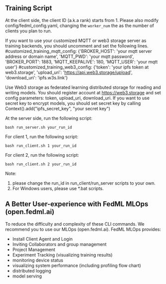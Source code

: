 ## Training Script

At the client side, the client ID (a.k.a rank) starts from 1.
Please also modify config/fedml_config.yaml, changing the `worker_num` the as the number of clients you plan to run.

If you want to use your customized MQTT or web3 storage server as training backends, you should uncomment and set the following lines.
#customized_training_mqtt_config: {'BROKER_HOST': 'your mqtt server address or domain name', 'MQTT_PWD': 'your mqtt password', 'BROKER_PORT': 1883, 'MQTT_KEEPALIVE': 180, 'MQTT_USER': 'your mqtt user'}
#customized_training_web3_config: {'token': 'your ipfs token at web3.storage', 'upload_uri': 'https://api.web3.storage/upload', 'download_uri': 'ipfs.w3s.link'}

Use Web3 storage as federated learning distributed storage for reading and writing models.
You should register account at https://web3.storage and set config parameters:
token, upload_uri, download_uri.
If you want to use secret key to encrypt models, you should set secret key by calling Context().add("ipfs_secret_key", "your secret key")

At the server side, run the following script:
```
bash run_server.sh your_run_id
```

For client 1, run the following script:
```
bash run_client.sh 1 your_run_id
```
For client 2, run the following script:
```
bash run_client.sh 2 your_run_id
```
Note: 
1. please change the run_id in run_client/run_server scripts to your own.
2. For Windows users, please use *.bat scripts.

## A Better User-experience with FedML MLOps (open.fedml.ai)
To reduce the difficulty and complexity of these CLI commands. We recommend you to use our MLOps (open.fedml.ai).
FedML MLOps provides:
- Install Client Agent and Login
- Inviting Collaborators and group management
- Project Management
- Experiment Tracking (visualizing training results)
- monitoring device status
- visualizing system performance (including profiling flow chart)
- distributed logging
- model serving